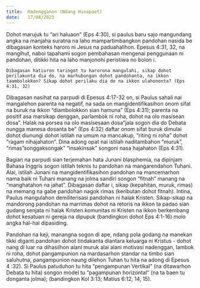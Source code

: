 ```yaml
---
title:  Hadengganon (Ndang Hinapaet)
date:   17/08/2023
---
```


Dohot marujuk tu “ari haluaon” (Eps 4:30), si paulus baru sajo mangundang angka na manjaha suratna na laho mampartimbangkon pandohan nasida be dibagasan konteks haroro ni Jesus na paduahalihon. Epesus 4:31, 32, na mangihut, naboi tapahami sogon pembahasan mengenai penggunaan ni pandohan, ditikki hita na laho manjonohi peristiwa no bolon i.

`Dibagasan hatiuron taringot tu harorona mangulahi, sikap dohot perilakunta dia do, na marhubungan dohot pandohanta, na ikkon taambolokkon? Sikap dohot perilaku dia do na ikkon ulahononta? (Eps 4:31, 32)`

Dibagasan nasihat na parpudi di Epesus 4:17-32 on, si Paulus sahali nai mangalehon parenta na negatif, na sada on mangidentifikasihon onom sifat na buruk na ikkon “diambolokkon sian hamuna” (Eps 4:31); parenta na positif asa marsikap denggan, parlambok ni roha, dohot na olo masisean dosa”. Halak na porsea na olo masisesaan dosa”jala sogon dia do Debata nungga manesa dosanta be” (Eps 4:32) daftar onom sifat buruk dimulai dohot diunungi dohot istilah na umum na mancakup, “riting ni roha” dohot “ragam nihajahaton”. Dina adong opat nai istilah naditambahon “muruk”, “rimas”songgaksongak” “insakinsak” songoni nasa hajahaton (Eps 4:31).

Bagian na parpudi sian terjemahan hata Junani blasphemia, na dipinjam Bahasa Inggris sogon istilah teknis tu pandohan na mangarendahon Tuhani. Alai, istilah Junani na mangidentifikasihon pandohan na mancemarhon nama baik ni Tuhani manang na jolma sandiri songon “fitnah” manang na “manghatahon na jahat”. Dibagasan daftar i, sikap (kepahitan, muruk, rimas) na memang na gabe pandohan nagok rimas (keributan dohot fitnah). Intina, Paulus mangulahon demiliterisasi pandohan ni halak Kristen. Sikap-sikap na mandorong pandohan na marrimas dohot na retoris na ikkon ta padao sian gudang senjata ni halak Kristen.komunitas ni Kristen na ikkon berkembang dohot kesatuan ni gereja na dipupuk (bandingkon dohot Eps 4:1-16) molo angka hal-hal dipasiding.

Pandohan na keji, manangna sogon di ape, ndang pola godang na manekan tikki diganti.pandohan dohot tindakanta diantara keluarga ni Kristus - dohot nang di luar na dihasilhon alani muruk alai alani motivasi nadenggan, lambok ni roha, dohot pangampunion na mardasarhon standar na timbo sian saluhutna, pangampunion naung dilehon Tuhan tu hita na adong di Epesus 4 :32). Si Paulus patuduhon tu hita “pengampunan Vertikal” (na ditawarhon Debata tu hita) songon model tu “pagampunan horizontal” (na ta baen tu donganta jolma); (bandingkon Kol 3:13; Matius 6:12, 14, 15).